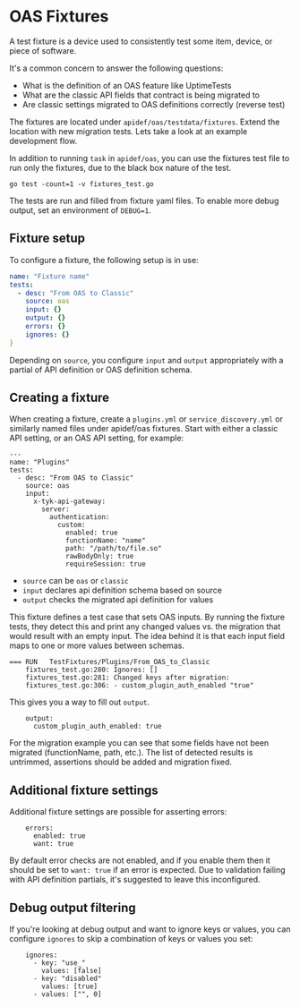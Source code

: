 # OAS Fixtures

A test fixture is a device used to consistently test some item, device, or piece of software.

It's a common concern to answer the following questions:

- What is the definition of an OAS feature like UptimeTests
- What are the classic API fields that contract is being migrated to
- Are classic settings migrated to OAS definitions correctly (reverse test)

The fixtures are located under `apidef/oas/testdata/fixtures`. Extend the location with new migration tests. Lets take a look at an example development flow.

In addition to running `task` in `apidef/oas`, you can use the fixtures test file to run only the fixtures, due to the black box nature of the test.

```
go test -count=1 -v fixtures_test.go
```

The tests are run and filled from fixture yaml files. To enable more debug output, set an environment of `DEBUG=1`.

## Fixture setup

To configure a fixture, the following setup is in use:

```yaml
name: "Fixture name"
tests:
  - desc: "From OAS to Classic"
    source: oas
    input: {}
    output: {}
    errors: {}
    ignores: {}
}
```

Depending on `source`, you configure `input` and `output` appropriately with a partial of API definition or OAS definition schema.

## Creating a fixture

When creating a fixture, create a `plugins.yml` or `service_discovery.yml` or similarly named files under apidef/oas fixtures. Start with either a classic API setting, or an OAS API setting, for example:

```
---
name: "Plugins"
tests:
  - desc: "From OAS to Classic"
    source: oas
    input:
      x-tyk-api-gateway:
        server:
          authentication:
            custom:
              enabled: true
              functionName: "name"
              path: "/path/to/file.so"
              rawBodyOnly: true
              requireSession: true
```

- `source` can be `oas` or `classic`
- `input` declares api definition schema based on source
- `output` checks the migrated api definition for values

This fixture defines a test case that sets OAS inputs. By running the fixture tests, they detect this and print any changed values vs. the migration that would result with an empty input. The idea behind it is that each input field maps to one or more values between schemas.

```
=== RUN   TestFixtures/Plugins/From_OAS_to_Classic
    fixtures_test.go:280: Ignores: []
    fixtures_test.go:281: Changed keys after migration:
    fixtures_test.go:306: - custom_plugin_auth_enabled "true"
```

This gives you a way to fill out `output`.

```
    output:
      custom_plugin_auth_enabled: true
```

For the migration example you can see that some fields have not been migrated (functionName, path, etc.). The list of detected results is untrimmed, assertions should be added and migration fixed.

## Additional fixture settings

Additional fixture settings are possible for asserting errors:

```
    errors:
      enabled: true
      want: true
```

By default error checks are not enabled, and if you enable them then it should be set to `want: true` if an error is expected. Due to validation failing with API definition partials, it's suggested to leave this inconfigured.

## Debug output filtering

If you're looking at debug output and want to ignore keys or values, you can configure `ignores` to skip a combination of keys or values you set:

```
    ignores:
      - key: "use_"
        values: [false]
      - key: "disabled"
        values: [true]
      - values: ["", 0]
```
